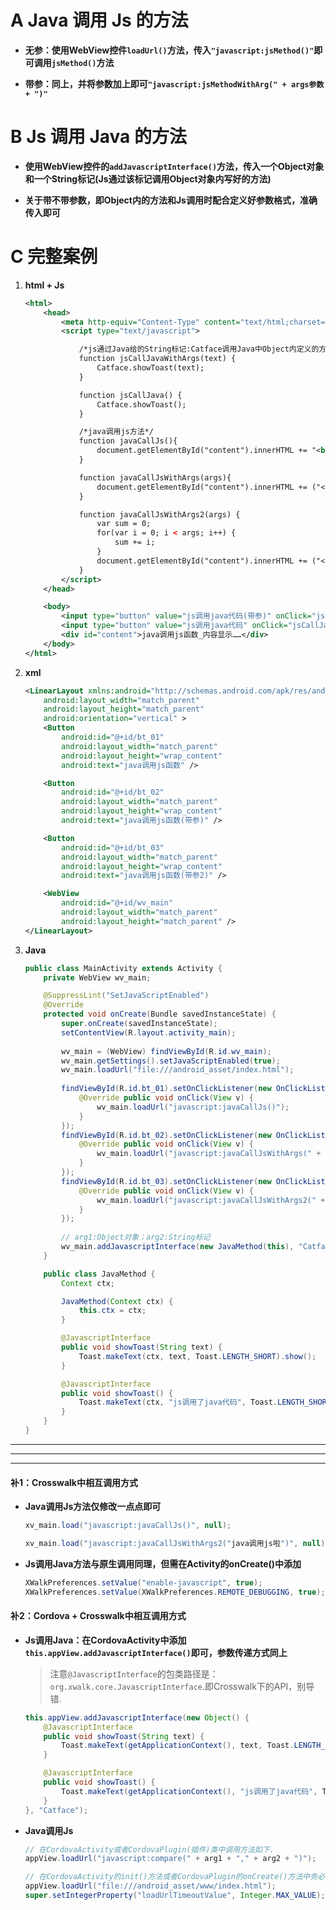 # **A Java 调用 Js 的方法**

- **无参：使用WebView控件`loadUrl()`方法，传入`"javascript:jsMethod()"`即可调用`jsMethod()`方法**

- **带参：同上，并将参数加上即可`"javascript:jsMethodWithArg(" + args参数 + ")"`**

# **B Js 调用 Java 的方法**

- **使用WebView控件的`addJavascriptInterface()`方法，传入一个Object对象和一个String标记(Js通过该标记调用Object对象内写好的方法)**

- **关于带不带参数，即Object内的方法和Js调用时配合定义好参数格式，准确传入即可**

# **C 完整案例**

1. **html + Js**

	```xml
	<html>
		<head>
			<meta http-equiv="Content-Type"	content="text/html;charset=utf-8">
			<script type="text/javascript">
	
				/*js通过Java给的String标记:Catface调用Java中Object内定义的方法*/
				function jsCallJavaWithArgs(text) {
		        	Catface.showToast(text);
		    	}
	
		   		function jsCallJava() {
		        	Catface.showToast();
		    	}
	
		    	/*java调用js方法*/
		    	function javaCallJs(){
			 		document.getElementById("content").innerHTML += "<br\>java调用了js函数";
				}
	
				function javaCallJsWithArgs(args){
			 		document.getElementById("content").innerHTML += ("<br\>" + args);
				}
	
				function javaCallJsWithArgs2(args) {
					var sum = 0;
					for(var i = 0; i < args; i++) {
						sum += i;
					}
			 		document.getElementById("content").innerHTML += ("<br\>" + sum);
				}
			</script>
		</head>
	
		<body>
			<input type="button" value="js调用java代码(带参)" onClick="jsCallJavaWithArgs('我从js写到java上啦')" /><br/>
			<input type="button" value="js调用java代码" onClick="jsCallJava()" /><br/>
			<div id="content">java调用js函数_内容显示……</div>
		</body>
	</html>
	```

2. **xml**

	```xml
	<LinearLayout xmlns:android="http://schemas.android.com/apk/res/android"
	    android:layout_width="match_parent"
	    android:layout_height="match_parent"
	    android:orientation="vertical" >
	    <Button
	        android:id="@+id/bt_01"
	        android:layout_width="match_parent"
	        android:layout_height="wrap_content"
	        android:text="java调用js函数" />
	
	    <Button
	        android:id="@+id/bt_02"
	        android:layout_width="match_parent"
	        android:layout_height="wrap_content"
	        android:text="java调用js函数(带参)" />
	
	    <Button
	        android:id="@+id/bt_03"
	        android:layout_width="match_parent"
	        android:layout_height="wrap_content"
	        android:text="java调用js函数(带参2)" />
	
	    <WebView
	        android:id="@+id/wv_main"
	        android:layout_width="match_parent"
	        android:layout_height="match_parent" />
	</LinearLayout>
	```

3. **Java**

	```java
	public class MainActivity extends Activity {
		private WebView wv_main;
	
		@SuppressLint("SetJavaScriptEnabled")
		@Override
		protected void onCreate(Bundle savedInstanceState) {
			super.onCreate(savedInstanceState);
			setContentView(R.layout.activity_main);
			
			wv_main = (WebView) findViewById(R.id.wv_main);	
			wv_main.getSettings().setJavaScriptEnabled(true);	
			wv_main.loadUrl("file:///android_asset/index.html");
			 
			findViewById(R.id.bt_01).setOnClickListener(new OnClickListener() {
				@Override public void onClick(View v) {
					wv_main.loadUrl("javascript:javaCallJs()");
				}
			});
			findViewById(R.id.bt_02).setOnClickListener(new OnClickListener() {
				@Override public void onClick(View v) {
					wv_main.loadUrl("javascript:javaCallJsWithArgs(" + "'我从java写到js上啦'" + ")");
				}
			});
			findViewById(R.id.bt_03).setOnClickListener(new OnClickListener() {
				@Override public void onClick(View v) {
					wv_main.loadUrl("javascript:javaCallJsWithArgs2(" + 10 + ")");
				}
			});
			
			// arg1:Object对象；arg2:String标记
			wv_main.addJavascriptInterface(new JavaMethod(this), "Catface");
		}
	
		public class JavaMethod {
			Context ctx;
	
			JavaMethod(Context ctx) {
				this.ctx = ctx;
			}
	
			@JavascriptInterface
			public void showToast(String text) {
				Toast.makeText(ctx, text, Toast.LENGTH_SHORT).show();
			}
	
			@JavascriptInterface
			public void showToast() {
				Toast.makeText(ctx, "js调用了java代码", Toast.LENGTH_SHORT).show();
			}
		}
	}
	```

<hr><hr><hr>

#### **补1：Crosswalk中相互调用方式**

- **Java调用Js方法仅修改一点点即可**
	
	```java
	xv_main.load("javascript:javaCallJs()", null);
	```

	```java
	xv_main.load("javascript:javaCallJsWithArgs2("java调用js啦")", null);
	```

- **Js调用Java方法与原生调用同理，但需在Activity的onCreate()中添加**
	
	```java
	XWalkPreferences.setValue("enable-javascript", true);
	XWalkPreferences.setValue(XWalkPreferences.REMOTE_DEBUGGING, true);
	```

#### **补2：Cordova + Crosswalk中相互调用方式**

- **Js调用Java：在CordovaActivity中添加`this.appView.addJavascriptInterface()`即可，参数传递方式同上**

	>注意`@JavascriptInterface`的包类路径是：`org.xwalk.core.JavascriptInterface`.即Crosswalk下的API，别导错.
	
	```java
	this.appView.addJavascriptInterface(new Object() {
		@JavascriptInterface 
		public void showToast(String text) {
			Toast.makeText(getApplicationContext(), text, Toast.LENGTH_SHORT).show();
		}
	
		@JavascriptInterface
		public void showToast() {
			Toast.makeText(getApplicationContext(), "js调用了java代码", Toast.LENGTH_SHORT).show();
		}
	}, "Catface");
	```

- **Java调用Js**
	```java
	// 在CordovaActivity或者CordovaPlugin(插件)类中调用方法如下.
	appView.loadUrl("javascript:compare(" + arg1 + "," + arg2 + ")");

	// 在CordovaActivity的init()方法或者CordovaPlugin的onCreate()方法中务必添加，否则后果自负.
	appView.loadUrl("file:///android_asset/www/index.html");
	super.setIntegerProperty("loadUrlTimeoutValue", Integer.MAX_VALUE);
	```
